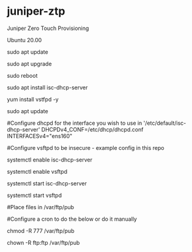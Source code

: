 # juniper-ztp
Juniper Zero Touch Provisioning

Ubuntu 20.00

sudo apt update

sudo apt upgrade 

sudo reboot

sudo apt install isc-dhcp-server

yum install vstfpd -y

sudo apt update

#Configure dhcpd for the interface you wish to use in '/etc/default/isc-dhcp-server' 
DHCPDv4_CONF=/etc/dhcp/dhcpd.conf
INTERFACESv4="ens160"

#Configure vsftpd to be insecure - example config in this repo

systemctl enable isc-dhcp-server

systemctl enable vsftpd

systemctl start isc-dhcp-server

systemctl start vsftpd

#Place files in /var/ftp/pub

#Configure a cron to do the below or do it manually

chmod -R 777 /var/ftp/pub

chown -R ftp:ftp /var/ftp/pub
